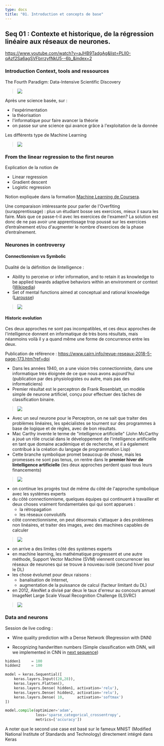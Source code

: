 ```yaml
---
type: docs
title: "01. Introduction et concepts de base"
---
```



## Seq 01 :  Contexte et historique, de la régression linéaire aux réseaux de neurones.

https://www.youtube.com/watch?v=aJHB9TadgAg&list=PLlI0-qAzf2Sa6agSVFbrrzyfNkU5--6b_&index=2
### Introduction Context, tools and ressources

The Fourth Paradigm: Data-Intensive Scientific Discovery
> <img src="./images/2023-08-17-18_30_27.png">


Après une science basée, sur :
- l'expérimentation
- la théorisation
- l'informatique pour faire avancer la théorie
- on passe sur une science qui avance grâce à l'exploitation de la donnée

Les différents type de Machine Learning

> <img src="./images/2023-08-17-18_41_01.png">

### From the linear regression to the first neuron

Explication de la notion de
- Linear regression
- Gradient descent
- Logistic regression

Notion expliquée dans la formation [Machine Learning de Coursera](/deeplearning/machine-learning-specialization/c1-supervised-ml/week1/).

Une comparaison intéressante pour parler de l'Overfiting (surapprentissage) : plus un étudiant bosse ses exercices, mieux il saura les faire. Mais que ce passe-t-il avec les exercices de l'examen? La solution est donc de ne pas avoir une apprentissage trop poussé sur les exercices d’entraînement et/ou d'augmenter le nombre d’exercices de la phase d’entraînement.

### Neurones in controversy

#### Connectionnism vs Symbolic

Dualité de la définition de líntelligence :
- Ability to perceive or infer information, and to retain it as knowledge to be applied towards adaptive behaviors within an environment or context ([Wikipedia](https://en.wikipedia.org/wiki/Intellilgence))
- Set of mental functions aimed at conceptual and rational knowledge ([Larousse](https://www.larousse.fr/dictionnaires/francais/intelligence/43555#:~:text=Qualit%C3%A9%20de%20quelqu'un%20qui,Avoir%20l'intelligence%20des%20affaires.))

> <img src="./images/2023-08-17-19_19_00.png">

#### Historic evolution

Ces deux approches ne sont pas incompatibles, et ces deux approches de l'intelligence donnent en informatique de très bons résultats, mais néanmoins voilà il y a quand même une forme de concurrence entre les deux.

Publication de référence : https://www.cairn.info/revue-reseaux-2018-5-page-173.htm?ref=doi


- Dans les années 1940, on a une vision très connectionniste, dans une informatique très éloignée de ce que nous avons aujourd'hui (publication par des physiologistes ou autre, mais pas des informaticiens)
- Premier résultat est le perceptron de Frank Rosenblatt, un modèle simple de neurone artificiel, conçu pour effectuer des tâches de classification binaire.

> <img src="./images/2023-08-17-19_22_21.png">

- Avec un seul neurone pour le Perceptron, on ne sait que traiter des problèmes linéaires, les spécialistes se tournent sur des programmes à base de logique et de règles, avec de bon résultats.
- Mac Carthy invente le terme de "intelligence artificielle" (John McCarthy a joué un rôle crucial dans le développement de l'intelligence artificielle en tant que domaine académique et de recherche, et il a également contribué à la création du langage de programmation Lisp)
- Cette branche symbolique promet beaucoup de chose, mais les promesses ne sont pas tenus, on rentre dans le **premier hiver de líntelligence artificielle** (les deux approches perdent quasi tous leurs financements)



> <img src="./images/2023-08-17-19_22_32.png">

- on continue les progrès tout de même du côté de l'approche symbolique avec les systèmes experts 
- du côté connectionnisme, quelques équipes qui continuent à travailler et deux choses vraiment fondamentales qui qui sont apparues :
    - la rétropagation 
    - les réseaux convolutifs
- côté connectionnisme, on peut désormais s'attaquer à des problèmes non linéaires, et traiter des images, avec des machines capables de calculer

> <img src="./images/2023-08-17-19_22_37.png">

- on arrive a des limites côté des systèmes experts 
- en machine learning, les mathématique progressent et une autre méthode, Support Vector Machine (SVM) viennent concurrencer les réseaux de neurones qui se trouve à nouveau isolé (second hiver pour le DL)
- les chose évolumet pour deux raisons :
    - banalisation de Internet, 
    - augmentation de la puissance de calcul (facteur limitant du DL)
- en 2012, AlexNet a divisé par deux le taux d'erreur au concours annuel ImageNet Large Scale Visual Recognition Challenge (ILSVRC)

> <img src="./images/2023-08-17-19_23_00.png">


### Data and neurons

Session de live coding :
- Wine quality prediction with a Dense Network (Regression with DNN)


- Recognizing handwritten numbers (Simple classification with DNN, will we implemented in CNN in [next sequence](../part2/#session-de-live-coding))
```python
hidden1     = 100
hidden2     = 100

model = keras.Sequential([
    keras.layers.Input((28,28)),
    keras.layers.Flatten(),
    keras.layers.Dense( hidden1, activation='relu'),
    keras.layers.Dense( hidden2, activation='relu'),
    keras.layers.Dense( 10,      activation='softmax')
])

model.compile(optimizer='adam',
              loss='sparse_categorical_crossentropy',
              metrics=['accuracy'])
```


A noter que le second use case est basé sur le fameux MNIST (Modified National Institute of Standards and Technology) directement intégré dans Keras


